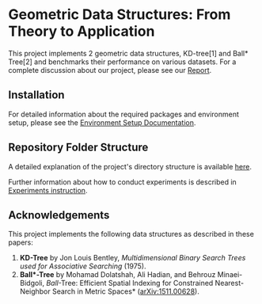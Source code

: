 # Geometric Data Structures: From Theory to Application

This project implements 2 geometric data structures, KD-tree[1] and Ball* Tree[2] and benchmarks their performance on various datasets. For a complete discussion about our project, please see our [Report](./document/Report.pdf).


## Installation

For detailed information about the required packages and environment setup, please see the [Environment Setup Documentation](./document/Environment_Setup.md).


## Repository Folder Structure

A detailed explanation of the project's directory structure is available [here](./document/Respository_Architecture.md).


Further information about how to conduct experiments is described in [Experiments instruction](./document/Experiments_instructions.md).


## Acknowledgements

This project implements the following data structures as described in these papers:

1. **KD-Tree** by Jon Louis Bentley, _Multidimensional Binary Search Trees used for Associative Searching_ (1975).
2. **Ball\*-Tree** by Mohamad Dolatshah, Ali Hadian, and Behrouz Minaei-Bidgoli, _Ball_-Tree: Efficient Spatial Indexing for Constrained Nearest-Neighbor Search in Metric Spaces\* ([arXiv:1511.00628](https://arxiv.org/abs/1511.00628)).

